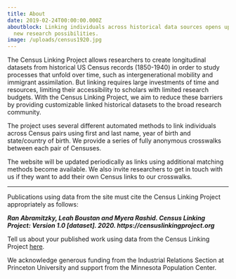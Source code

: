 ```yaml
---
title: About
date: 2019-02-24T00:00:00.000Z
aboutblock: Linking individuals across historical data sources opens up exciting
  new research possibilities.
image: /uploads/census1920.jpg
---
```

The Census Linking Project allows researchers to create longitudinal datasets from historical US Census records (1850-1940) in order to study processes that unfold over time, such as intergenerational mobility and immigrant assimilation. But linking requires large investments of time and resources, limiting their accessibility to scholars with limited research budgets. With the Census Linking Project, we aim to reduce these barriers by providing customizable linked historical datasets to the broad research community.

The project uses several different automated methods to link individuals across Census pairs using first and last name, year of birth and state/country of birth. We provide a series of fully anonymous crosswalks between each pair of Censuses.

The website will be updated periodically as links using additional matching methods become available. We also invite researchers to get in touch with us if they want to add their own Census links to our crosswalks.

<hr>

Publications using data from the site must cite the Census Linking Project appropriately as follows:

***<b>Ran Abramitzky, Leah Boustan and Myera Rashid. Census Linking Project: Version 1.0 \[dataset]. 2020. https***:***//censuslinkingproject.org</b>*** 

Tell us about your published work using data from the Census Linking Project <a target="_blank" href="https://forms.gle/JxzztJqGNyBbxA7y6">here</a>.

We acknowledge generous funding from the Industrial Relations Section at Princeton University and support from the Minnesota Population Center.